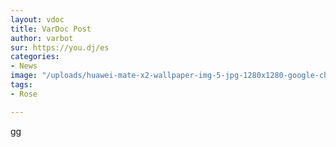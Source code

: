 ```yaml
---
layout: vdoc
title: VarDoc Post
author: varbot
sur: https://you.dj/es
categories: 
- News
image: "/uploads/huawei-mate-x2-wallpaper-img-5-jpg-1280x1280-google-chrome.jpg"
tags:
- Rose

---
```

<!-- 
# {{ page.title }} gg

<iframe src="{{ page.sur }}" title="description"></iframe>
-->
gg